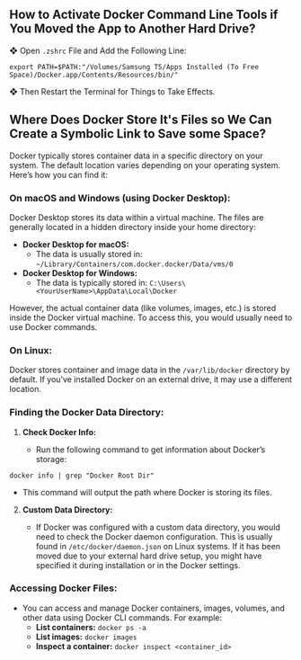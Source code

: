 
## How to Activate Docker Command Line Tools if You Moved the App to Another Hard Drive?

❖ Open `.zshrc` File and Add the Following Line:
```plaintext
export PATH=$PATH:"/Volumes/Samsung T5/Apps Installed (To Free Space)/Docker.app/Contents/Resources/bin/"
```
❖ Then Restart the Terminal for Things to Take Effects.

## Where Does Docker Store It's Files so We Can Create a Symbolic Link to Save some Space?
Docker typically stores container data in a specific directory on your system. The default location varies depending on your operating system. Here’s how you can find it:

### On macOS and Windows (using Docker Desktop):
Docker Desktop stores its data within a virtual machine. The files are generally located in a hidden directory inside your home directory:
- **Docker Desktop for macOS:** 
  - The data is usually stored in: `~/Library/Containers/com.docker.docker/Data/vms/0`
- **Docker Desktop for Windows:** 
  - The data is typically stored in: `C:\Users\<YourUserName>\AppData\Local\Docker`

However, the actual container data (like volumes, images, etc.) is stored inside the Docker virtual machine. To access this, you would usually need to use Docker commands.

### On Linux:
Docker stores container and image data in the `/var/lib/docker` directory by default. If you’ve installed Docker on an external drive, it may use a different location. 

### Finding the Docker Data Directory:
1. **Check Docker Info:**

   - Run the following command to get information about Docker’s storage:
```plaintext
docker info | grep "Docker Root Dir"
```

   - This command will output the path where Docker is storing its files.

2. **Custom Data Directory:**

   - If Docker was configured with a custom data directory, you would need to check the Docker daemon configuration. This is usually found in `/etc/docker/daemon.json` on Linux systems. If it has been moved due to your external hard drive setup, you might have specified it during installation or in the Docker settings.

### Accessing Docker Files:
- You can access and manage Docker containers, images, volumes, and other data using Docker CLI commands. For example:
  - **List containers:** `docker ps -a`
  - **List images:** `docker images`
  - **Inspect a container:** `docker inspect <container_id>`